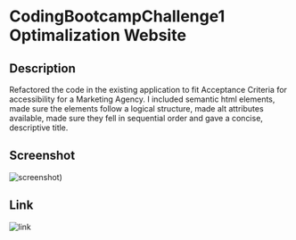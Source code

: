 # CodingBootcampChallenge1 Optimalization Website

## Description

Refactored the code in the existing application to fit Acceptance Criteria for accessibility for a Marketing Agency. I included semantic html elements,
made sure the elements follow a logical structure, made alt attributes available, made sure they fell in sequential order and gave a concise, descriptive title.



## Screenshot

![screenshot](<../Week 2 Coding Bootcamp/challenge1screenshot.PNG>))

## Link

![link](https://github.com/lwalker107/CodingBootcampChallenge1)